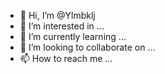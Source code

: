 - 👋 Hi, I’m @Ylmbklj
- 👀 I’m interested in ...
- 🌱 I’m currently learning ...
- 💞️ I’m looking to collaborate on ...
- 📫 How to reach me ...

<!---
Ylmbklj/Ylmbklj is a ✨ special ✨ repository because its `README.md` (this file) appears on your GitHub profile.
You can click the Preview link to take a look at your changes.
--->
